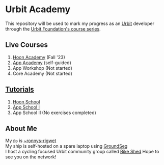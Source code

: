 # Urbit Academy
This repository will be used to mark my progress as an [Urbit](https://urbit.org/) developer through the [Urbit Foundation's course series](https://docs.urbit.org/courses).

## Live Courses
1. [Hoon Academy](./hoon-academy/README.md) (Fall '23)
2. [App Academy](./app-academy/README.md) (self-guided)
3. App Workshop (Not started)
4. Core Academy (Not started)

## [Tutorials](https://docs.urbit.org/courses#tutorials)
1. [Hoon School](./hoon-school/README.md)
2. [App School I](./app-school-i/README.md)
3. App School II (No exercises completed)

## About Me
My `@p` is [~ronnys-rigwet](https://network.urbit.org/~ronnys-rigwet)  
My ship is self-hosted on a spare laptop using [GroundSeg](https://manual.groundseg.app/)  
I host a cycling focused Urbit community group called [Bike Shed](https://join.tlon.io/0v2.0hect.c1lhl.rphm1.qd5e1.tm5pu)
Hope to see you on the network!
